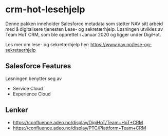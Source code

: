# crm-hot-lesehjelp

Denne pakken inneholder Salesforce metadata som støtter NAV sitt arbeid med å digitalisere tjenesten Lese- og sekretærhjelp. Løsningen utvikles av Team HoT CRM, som ble opprettet i Januar 2020 og ligger under DigiHot.

Les mer om lese- og sekretærhjelp her:
https://www.nav.no/lese-og-sekretaerhjelp

## Salesforce Features

Løsningen benytter seg av 
- Service Cloud
- Experience Cloud

## Lenker
- https://confluence.adeo.no/display/DigiHoT/Team+HoT+CRM
- https://confluence.adeo.no/display/PTC/Plattform+Team+CRM
